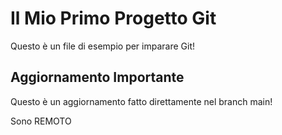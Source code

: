 # Il Mio Primo Progetto Git

Questo è un file di esempio per imparare Git!

## Aggiornamento Importante
Questo è un aggiornamento fatto direttamente nel branch main!



Sono REMOTO
